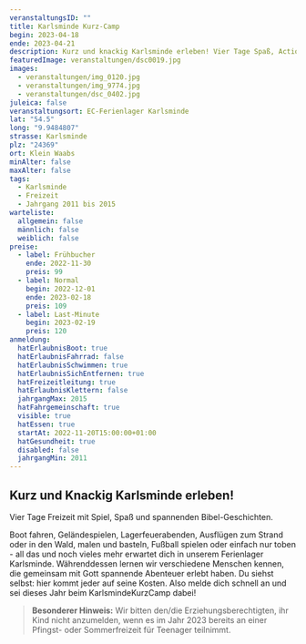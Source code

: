 ```yaml
---
veranstaltungsID: ""
title: Karlsminde Kurz-Camp
begin: 2023-04-18
ende: 2023-04-21
description: Kurz und knackig Karlsminde erleben! Vier Tage Spaß, Action und Geschichten.
featuredImage: veranstaltungen/dsc0019.jpg
images:
  - veranstaltungen/img_0120.jpg
  - veranstaltungen/img_9774.jpg
  - veranstaltungen/dsc_0402.jpg
juleica: false
veranstaltungsort: EC-Ferienlager Karlsminde
lat: "54.5"
long: "9.9484807"
strasse: Karlsminde
plz: "24369"
ort: Klein Waabs
minAlter: false
maxAlter: false
tags:
  - Karlsminde
  - Freizeit
  - Jahrgang 2011 bis 2015
warteliste:
  allgemein: false
  männlich: false
  weiblich: false
preise:
  - label: Frühbucher
    ende: 2022-11-30
    preis: 99
  - label: Normal
    begin: 2022-12-01
    ende: 2023-02-18
    preis: 109
  - label: Last-Minute
    begin: 2023-02-19
    preis: 120
anmeldung:
  hatErlaubnisBoot: true
  hatErlaubnisFahrrad: false
  hatErlaubnisSchwimmen: true
  hatErlaubnisSichEntfernen: true
  hatFreizeitleitung: true
  hatErlaubnisKlettern: false
  jahrgangMax: 2015
  hatFahrgemeinschaft: true
  visible: true
  hatEssen: true
  startAt: 2022-11-20T15:00:00+01:00
  hatGesundheit: true
  disabled: false
  jahrgangMin: 2011
---
```

## Kurz und Knackig Karlsminde erleben!

Vier Tage Freizeit mit Spiel, Spaß und spannenden Bibel-Geschichten.

Boot fahren, Geländespielen, Lagerfeuerabenden, Ausflügen zum Strand oder in den Wald, malen und basteln, Fußball spielen oder einfach nur toben - all das und noch vieles mehr erwartet dich in unserem Ferienlager Karlsminde. Währenddessen lernen wir verschiedene Menschen kennen, die gemeinsam mit Gott spannende Abenteuer erlebt haben.
Du siehst selbst: hier kommt jeder auf seine Kosten. Also melde dich schnell an und sei dieses Jahr beim KarlsmindeKurzCamp dabei!

> **Besonderer Hinweis:**
> Wir bitten den/die Erziehungsberechtigten, ihr Kind nicht anzumelden, wenn es im Jahr 2023 bereits an einer Pfingst- oder Sommerfreizeit für Teenager teilnimmt.